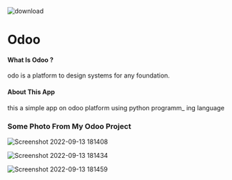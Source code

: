 ![download](https://user-images.githubusercontent.com/107361423/189951808-9eef9828-c898-446c-8cba-12a6c6faee34.png)





<h1>Odoo</h1>

<h4>What Is Odoo ?</h4>
odo is a platform to design systems for 
any foundation.

<h4>About This App</h4>
this a simple app on odoo 
platform using python programm_
ing language


<h3>Some Photo From My Odoo Project</h3>



![Screenshot 2022-09-13 181408](https://user-images.githubusercontent.com/107361423/189954155-1b07979b-33c6-4fd9-8d09-b757c7f195fe.png)


![Screenshot 2022-09-13 181434](https://user-images.githubusercontent.com/107361423/189954368-26babef3-de0b-4cac-915b-68864f77c78a.png)


![Screenshot 2022-09-13 181459](https://user-images.githubusercontent.com/107361423/189954419-f763f6f9-f4f7-4e93-903c-d8f9fa9fcfae.png)
